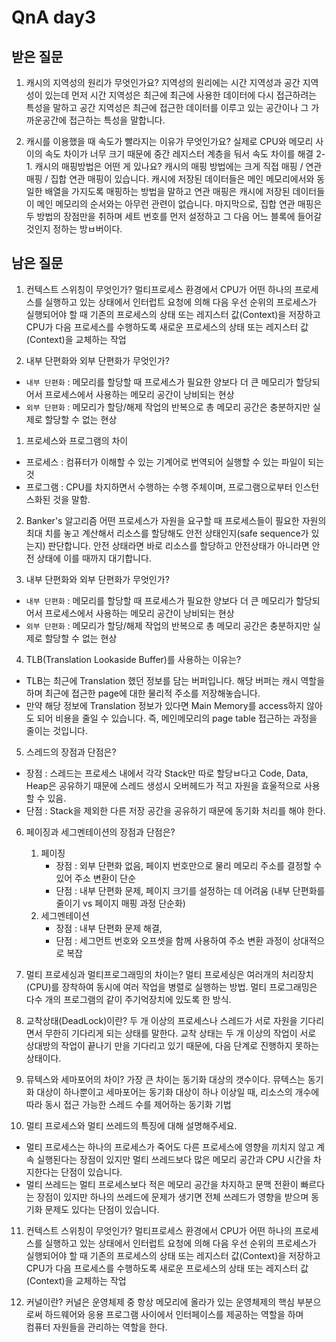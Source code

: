 # QnA day3
## 받은 질문
1. 캐시의 지역성의 원리가 무엇인가요?
지역성의 원리에는 시간 지역성과 공간 지역성이 있는데 먼저 시간 지역성은 최근에 최근에 사용한 데이터에 다시 접근하려는 특성을 말하고
공간 지역성은 최근에 접근한 데이터를 이루고 있는 공간이나 그 가까운공간에 접근하는 특성을 말합니다.

2. 캐시를 이용했을 때 속도가 빨라지는 이유가 무엇인가요?
   실제로 CPU와 메모리 사이의 속도 차이가 너무 크기 때문에 중간 레지스터 계층을 둬서 속도 차이를 해결
2-1. 캐시의 매핑방법은 어떤 게 있나요?
캐시의 매핑 방법에는 크게 직접 매핑 / 연관 매핑 / 집합 연관 매핑이 있습니다.
캐시에 저장된 데이터들은 메인 메모리에서와 동일한 배열을 가지도록 매핑하는 방법을 말하고 
연관 매핑은 캐시에 저장된 데이터들이 메인 메모리의 순서와는 아무런 관련이 없습니다.
마지막으로, 집합 연관 매핑은 두 방법의 장점만을 취하며 세트 번호를 먼저 설정하고 그 다음 어느 블록에 들어갈 것인지 정하는 방ㅂ버이다.

## 남은 질문
1. 컨텍스트 스위칭이 무엇인가?
   멀티프로세스 환경에서 CPU가 어떤 하나의 프로세스를 실행하고 있는 상태에서 인터럽트 요청에 의해 다음 우선 순위의 프로세스가 실행되어야 할 때
   기존의 프로세스의 상태 또는 레지스터 값(Context)을 저장하고 CPU가 다음 프로세스를 수행하도록 새로운 프로세스의 상태 또는 레지스터 값(Context)을 교체하는 작업

2. 내부 단편화와 외부 단편화가 무엇인가?
- `내부 단편화` : 메모리를 할당할 때 프로세스가 필요한 양보다 더 큰 메모리가 할당되어서 프로세스에서 사용하는 메모리 공간이 낭비되는 현상
- `외부 단편화` : 메모리가 할당/해제 작업의 반복으로 총 메모리 공간은 충분하지만 실제로 할당할 수 없는 현상



1. 프로세스와 프로그램의 차이
- 프로세스 : 컴퓨터가 이해할 수 있는 기계어로 번역되어 실행할 수 있는 파일이 되는 것
- 프로그램 : CPU를 차지하면서 수행하는 수행 주체이며, 프로그램으로부터 인스턴스화된 것을 말함.
   
2. Banker's 알고리즘
어떤 프로세스가 자원을 요구할 때 프로세스들이 필요한 자원의 최대 치를 놓고 계산해서 리소스를 할당해도 안전 상태인지(safe sequence가 있는지) 판단합니다.
안전 상태라면 바로 리소스를 할당하고 안전상태가 아니라면 안전 상태에 이를 때까지 대기합니다.
   
3. 내부 단편화와 외부 단편화가 무엇인가?
- `내부 단편화` : 메모리를 할당할 때 프로세스가 필요한 양보다 더 큰 메모리가 할당되어서 프로세스에서 사용하는 메모리 공간이 낭비되는 현상
- `외부 단편화` : 메모리가 할당/해제 작업의 반복으로 총 메모리 공간은 충분하지만 실제로 할당할 수 없는 현상
   
4. TLB(Translation Lookaside Buffer)를 사용하는 이유는?
- TLB는 최근에 Translation 했던 정보를 담는 버퍼입니다. 해당 버퍼는 캐시 역할을 하며 최근에 접근한 page에 대한 물리적 주소를 저장해놓습니다. 
- 만약 해당 정보에 Translation 정보가 있다면 Main Memory를 access하지 않아도 되어 비용을 줄일 수 있습니다. 즉, 메인메모리의 page table 접근하는 과정을 줄이는 것입니다.
   
5. 스레드의 장점과 단점은?
- 장점 : 스레드는 프로세스 내에서 각각 Stack만 따로 할당ㅂ다고 Code, Data, Heap은 공유하기 때문에 스레드 생성시 오버헤드가 적고 자원을 효울적으로 사용할 수 있음.
- 단점 : Stack을 제외한 다른 저장 공간을 공유하기 때문에 동기화 처리를 해야 한다.
   
6. 페이징과 세그멘테이션의 장점과 단점은?
   1. 페이징
      - 장점 : 외부 단편화 없음, 페이지 번호만으로 물리 메모리 주소를 결정할 수 있어 주소 변환이 단순
      - 단점 : 내부 단편화 문제, 페이지 크기를 설정하는 데 어려움 (내부 단편화를 줄이기 vs 페이지 매핑 과정 단순화)
   2. 세그멘테이션
      - 장점 : 내부 단편화 문제 해결, 
      - 단점 : 세그먼트 번호와 오프셋을 함께 사용하여 주소 변환 과정이 상대적으로 복잡
   
7. 멀티 프로세싱과 멀티프로그래밍의 차이는?
멀티 프로세싱은 여러개의 처리장치(CPU)를 장착하여 동시에 여러 작업을 병렬로 실행하는 방법.
멀티 프로그래밍은 다수 개의 프로그램의 같이 주기억장치에 있도록 한 방식.

8. 교착상태(DeadLock)이란?
두 개 이상의 프로세스나 스레드가 서로 자원을 기다리면서 무한히 기다리게 되는 상태를 말한다.
교착 상태는 두 개 이상의 작업이 서로 상대방의 작업이 끝나기 만을 기다리고 있기 때문에, 다음 단계로 진행하지 못하는 상태이다. 

9. 뮤텍스와 세마포어의 차이?
가장 큰 차이는 동기화 대상의 갯수이다. 뮤텍스는 동기화 대상이 하나뿐이고
세마포어는 동기화 대상이 하나 이상일 때, 리소스의 개수에 따라 동시 접근 가능한 스레드 수를 제어하는 동기화 기법

10. 멀티 프로세스와 멀티 쓰레드의 특징에 대해 설명해주세요.
- 멀티 프로세스는 하나의 프로세스가 죽어도 다른 프로세스에 영향을 끼치지 않고 계속 실행된다는 장점이 있지만
멀티 쓰레드보다 많은 메모리 공간과 CPU 시간을 차지한다는 단점이 있습니다.
- 멀티 쓰레드는 멀티 프로세스보다 적은 메모리 공간을 차지하고 문맥 전환이 빠르다는 장점이 있지만
하나의 쓰레드에 문제가 생기면 전체 쓰레드가 영향을 받으며 동기화 문제도 있다는 단점이 있습니다.

11. 컨텍스트 스위칭이 무엇인가?
멀티프로세스 환경에서 CPU가 어떤 하나의 프로세스를 실행하고 있는 상태에서 인터럽트 요청에 의해 다음 우선 순위의 프로세스가 실행되어야 할 때
기존의 프로세스의 상태 또는 레지스터 값(Context)을 저장하고 CPU가 다음 프로세스를 수행하도록 새로운 프로세스의 상태 또는 레지스터 값(Context)을 교체하는 작업

12. 커널이란?
커널은 운영체제 중 항상 메모리에 올라가 있는 운영체제의 핵심 부분으로써 하드웨어와 응용 프로그램 사이에서 인터페이스를 제공하는 역할을 하며  
컴퓨터 자원들을 관리하는 역할을 한다.
